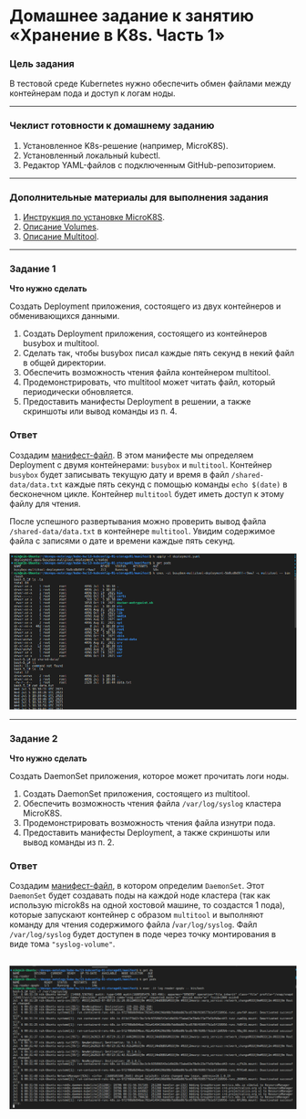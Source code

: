 # Домашнее задание к занятию «Хранение в K8s. Часть 1»

### Цель задания

В тестовой среде Kubernetes нужно обеспечить обмен файлами между контейнерам пода и доступ к логам ноды.

------

### Чеклист готовности к домашнему заданию

1. Установленное K8s-решение (например, MicroK8S).
2. Установленный локальный kubectl.
3. Редактор YAML-файлов с подключенным GitHub-репозиторием.

------

### Дополнительные материалы для выполнения задания

1. [Инструкция по установке MicroK8S](https://microk8s.io/docs/getting-started).
2. [Описание Volumes](https://kubernetes.io/docs/concepts/storage/volumes/).
3. [Описание Multitool](https://github.com/wbitt/Network-MultiTool).

------

### Задание 1 

**Что нужно сделать**

Создать Deployment приложения, состоящего из двух контейнеров и обменивающихся данными.

1. Создать Deployment приложения, состоящего из контейнеров busybox и multitool.
2. Сделать так, чтобы busybox писал каждые пять секунд в некий файл в общей директории.
3. Обеспечить возможность чтения файла контейнером multitool.
4. Продемонстрировать, что multitool может читать файл, который периодически обновляется.
5. Предоставить манифесты Deployment в решении, а также скриншоты или вывод команды из п. 4.

### Ответ

Создадим [манифест-файл](./manifest/busybox-multitool-deployment.yaml). В этом манифесте мы определяем Deployment с двумя контейнерами: `busybox` и `multitool`. Контейнер `busybox` будет записывать текущую дату и время в файл `/shared-data/data.txt` каждые пять секунд с помощью команды `echo $(date)` в бесконечном цикле. Контейнер `multitool` будет иметь доступ к этому файлу для чтения.

После успешного развертывания можно проверить вывод файла `/shared-data/data.txt` в контейнере `multitool`. Увидим содержимое файла с записями о дате и времени каждые пять секунд.

![](img/answer1.png)

------

### Задание 2

**Что нужно сделать**

Создать DaemonSet приложения, которое может прочитать логи ноды.

1. Создать DaemonSet приложения, состоящего из multitool.
2. Обеспечить возможность чтения файла `/var/log/syslog` кластера MicroK8S.
3. Продемонстрировать возможность чтения файла изнутри пода.
4. Предоставить манифесты Deployment, а также скриншоты или вывод команды из п. 2.

### Ответ

Создадим [манифест-файл](./manifest/ds-multitool.yaml), в котором определим `DaemonSet`. Этот `DaemonSet` будет создавать поды на каждой ноде кластера (так как использую microk8s на одной хостовой машине, то создастся 1 пода), которые запускают контейнер с образом `multitool` и выполняют команду для чтения содержимого файла /`var/log/syslog`. Файл `/var/log/syslog` будет доступен в поде через точку монтирования в виде тома `"syslog-volume"`.

![](img/answer2.png)
------